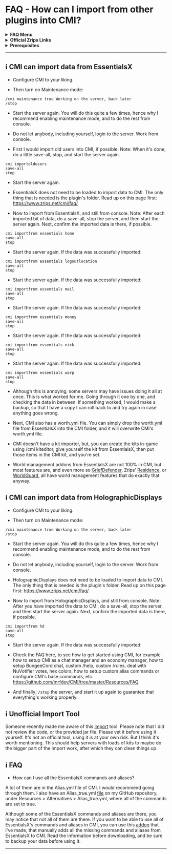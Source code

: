 # FAQ - How can I import from other plugins into CMI?

<topMenu>
<details>
    <summary><strong>FAQ Menu</strong></summary>
    <p>
     • <a href="https://faq.cmi.support/bungee">CMI and Bungeecord info-</a>, 
     • <a href="https://faq.cmi.support/chance">Chance example</a>, 
     • <a href="https://faq.cmi.support/chat">CMI Chat manager</a>, 
     • <a href="https://faq.cmi.support/format">Chat format info</a>, 
     • <a href="https://faq.cmi.support/chatfilter">Chat filter</a>, 
     • <a href="https://faq.cmi.support/chatrooms">Chat rooms</a>, 
     • <a href="https://faq.cmi.support/commands">CMI Commands info</a>, 
     • <a href="https://faq.cmi.support/joinleave">Custom Join and Leave</a>, 
     • <a href="https://faq.cmi.support/economy">CMI Economy manager</a>, 
     • <a href="https://faq.cmi.support/eventcommands">Event commands</a>, 
     • <a href="https://faq.cmi.support/ext-cmds">Extending commands</a>, 
     • <a href="https://faq.cmi.support/gettingstarted">Getting started with CMI</a>, 
     • <a href="https://faq.cmi.support/glow">Glow info</a>, 
     • <a href="https://faq.cmi.support/help">Create custom /help</a>, 
     • <a href="https://faq.cmi.support/hexcolors">CMI Hex colors</a>, 
     • <a href="https://faq.cmi.support/import">Importing data into CMI</a>, 
     • <a href="https://faq.cmi.support/library">CMILib library info</a>, 
     • <a href="https://faq.cmi.support/locale">Customizing CMI Locale</a>, 
     • <a href="https://faq.cmi.support/prefix">CMI Chat with LuckPerms prefix</a>, 
     • <a href="https://faq.cmi.support/migrate">Migrate to MySQL database</a>, 
     • <a href="https://faq.cmi.support/mode-stuck">Player stuck in Mode?</a>, 
     • <a href="https://faq.cmi.support/moderation">User-moderation info</a>, 
     • <a href="https://faq.cmi.support/more-msg-cmds">More message commands</a>, 
     • <a href="https://faq.cmi.support/motd">MOTD</a>, 
     • <a href="https://faq.cmi.support/params">Parameters explained</a>, 
     • <a href="https://faq.cmi.support/ranks">Ranks info</a>, 
     • <a href="https://faq.cmi.support/rules">Create custom /rules</a>, 
     • <a href="https://faq.cmi.support/running">Running CMI</a>, 
     • <a href="https://faq.cmi.support/safety">Safety tips</a>, 
     • <a href="https://faq.cmi.support/specialized">Specialized commands info</a>, 
     • <a href="https://faq.cmi.support/toggle">Toggle example</a>, 
     • <a href="https://faq.cmi.support/trash">Trash example</a>, 
     • <a href="https://faq.cmi.support/votes">CMI Vote manager</a>,
     • <a href="https://faq.cmi.support/worth">Worth info</a>.
    </p>
</details>

<details>
    <summary><strong>Official Zrips Links</strong></summary>
    <ul>
        <li><a href="https://zrips.net/">Zrips Website</a>
         <pre>https://www.zrips.net/<br>The official website, wiki/documentation/information</pre></li>
        <li><a href="https://discord.gg/dDMamN4">Zrips Discord</a>
         <pre>https://discord.gg/dDMamN4<br>The official Discord community server with member-driven support</pre></li>
        <li><a href="https://github.com/Zrips/">Zrips Github</a>
         <pre>https://github.com/Zrips<br>The place for bug reports and feature suggestions</pre></li>
    </ul>
</details>

<details>
    <summary><strong>Prerequisites</strong></summary>
    <ul>
        <li><a href="https://www.spigotmc.org/resources/3742/">Buy and Download CMI</a> (premium plugin)
         <pre>https://www.spigotmc.org/resources/3742/<br>Get the CMI plugin if you haven't already, and then Install it on all your servers</pre></li>
        <li><a href="https://www.spigotmc.org/resources/87610/">Also Download CMILib</a> (free library) (<a href="https://github.com/mrfdev/CMI/edit/master/Resources/FAQ/cmi-library.md">more info</a>)
         <pre>https://www.spigotmc.org/resources/87610/<br>All Zrips plugins require the CMILib .jar file. Get it and also put it on all your servers.</pre></li>
        <li>All my FAQ pages have been written for Spigot / Paper 1.19 and CMI 9.2.x or newer.</li>
        <li>The mrfdev github page is not an official resource, we're building up our knowledge base as a courtesy.</li>
        <li>I am an admin on the Zrips Discord, this does not mean what I share on here is official.</li>
    </ul>
</details>
</topMenu>

---

## <g-emoji class="g-emoji" alias="information_source" fallback-src="https://github.githubassets.com/images/icons/emoji/unicode/2139.png">ℹ️</g-emoji> CMI can import data from EssentialsX

- Configure CMI to your liking. 

- Then turn on Maintenance mode:
```
/cmi maintenance true Working on the server, back later
/stop
```
- Start the server again. You will do this quite a few times, hence why I recommend enabling maintenance mode, and to do the rest from console.

- Do not let anybody, including yourself, login to the server. Work from console.

- First I would import old users into CMI, if possible:
Note: When it's done, do a little save-all, stop, and start the server again.
```
cmi importoldusers
save-all
stop
```
- Start the server again.

- EssentialsX does not need to be loaded to import data to CMI. The only thing that is needed is the plugin's folder. Read up on this page first: <https://www.zrips.net/cmi/faq/>

- Now to import from EssentialsX, and still from console.
Note: After each imported bit of data, do a save-all, stop the server, and then start the server again. Next, confirm the imported data is there, if possible.
```
cmi importfrom essentials home
save-all
stop
```
- Start the server again. If the data was successfully imported:
```
cmi importfrom essentials logoutlocation
save-all
stop
```
- Start the server again. If the data was successfully imported:
```
cmi importfrom essentials mail
save-all
stop
```
- Start the server again. If the data was successfully imported:
```
cmi importfrom essentials money
save-all
stop
```
- Start the server again. If the data was successfully imported:
```
cmi importfrom essentials nick
save-all
stop
```
- Start the server again. If the data was successfully imported:
```
cmi importfrom essentials warp
save-all
stop
```
- Although this is annoying, some servers may have issues doing it all at once. This is what worked for me. Going through it one by one, and checking the data in between. If something worked, I would make a backup, so that I have a copy I can roll back to and try again in case anything goes wrong. 

- Next, CMI also has a worth.yml file. You can simply drop the worth.yml file from EssentialsX into the CMI folder, and it will overwrite CMI's worth.yml file. 

- CMI doesn't have a kit importer, but, you can create the kits in-game using /cmi kiteditor, give yourself the kit from EssentialsX, then put those items in the CMI kit, and you're set.

- World management addons from EssentialsX are not 100% in CMI, but most features are, and even more so [GriefDefender](https://www.spigotmc.org/resources/1-12-2-1-19-griefdefender-claim-plugin-grief-prevention-protection.68900/), Zrips' [Residence](https://www.spigotmc.org/resources/residence-1-7-10-up-to-1-19.11480/), or [WorldGuard](https://dev.bukkit.org/projects/worldguard), all have world management features that do exactly that anyway.

## <g-emoji class="g-emoji" alias="information_source" fallback-src="https://github.githubassets.com/images/icons/emoji/unicode/2139.png">ℹ️</g-emoji> CMI can import data from HolographicDisplays

- Configure CMI to your liking. 

- Then turn on Maintenance mode:
```
/cmi maintenance true Working on the server, back later
/stop
```
- Start the server again. You will do this quite a few times, hence why I recommend enabling maintenance mode, and to do the rest from console.

- Do not let anybody, including yourself, login to the server. Work from console.

- HolographicDisplays does not need to be loaded to import data to CMI. The only thing that is needed is the plugin's folder. Read up on this page first: <https://www.zrips.net/cmi/faq/>

- Now to import from HolographicDisplays, and still from console.
Note: After you have imported the data to CMI, do a save-all, stop the server, and then start the server again. Next, confirm the imported data is there, if possible.
```
cmi importfrom hd
save-all
stop
```
- Start the server again. If the data was successfully imported:

- Check the FAQ here, to see how to get started using CMI, for example how to setup CMI as a chat manager and an economy manager, how to setup BungeeCord chat, custom /help, custom /rules, deal with NuVotifier votes, hex colors, how to setup custom alias commands or configure CMI's base commands, etc.
<https://github.com/mrfdev/CMI/tree/master/Resources/FAQ>

- And finally; `/stop` the server, and start it up again to guarantee that everything's working properly.

## <g-emoji class="g-emoji" alias="information_source" fallback-src="https://github.githubassets.com/images/icons/emoji/unicode/2139.png">ℹ️</g-emoji> Unofficial Import Tool

Someone recently made me aware of this [import](https://github.com/BlackBeltPanda/Essentials-Kits-To-CMI) tool. Please note that I did not review the code, or the provided jar file. Please vet it before using it yourself. It's not an official tool, using it is at your own risk. But I think it's worth mentioning. This should help servers with loads of kits to maybe do the bigger part of the import work, after which they can clean things up.

## <g-emoji class="g-emoji" alias="information_source" fallback-src="https://github.githubassets.com/images/icons/emoji/unicode/2139.png">ℹ️</g-emoji> FAQ

- How can I use all the EssentialsX commands and aliases?

A lot of them are in the Alias.yml file of CMI. I would recommend going through them. I also have an Alias_true.yml [file](https://github.com/mrfdev/CMI/blob/master/Resources/Alternatives/Alias_true.yml) on my GitHub repository, under Resources > Alternatives > Alias_true.yml, where all of the commands are set to true.

Although some of the EssentialsX commands and aliases are there, you may notice that not all of them are there. If you want to be able to use all of EssentialsX's commands and aliases in CMI, you can use this [addon](https://github.com/mrfdev/CMI/tree/master/Resources/Add-ons/essentialsx) that I've made, that manually adds all the missing commands and aliases from EssentialsX to CMI. Read the information before downloading, and be sure to backup your data before using it.

---
